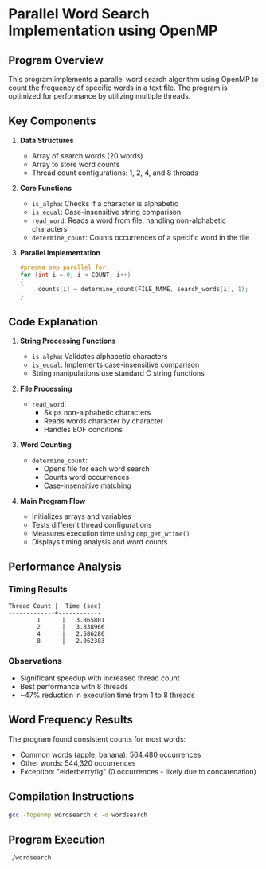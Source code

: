 # Parallel Word Search Implementation using OpenMP

## Program Overview

This program implements a parallel word search algorithm using OpenMP to count the frequency of specific words in a text file. The program is optimized for performance by utilizing multiple threads.

## Key Components

1. **Data Structures**

   - Array of search words (20 words)
   - Array to store word counts
   - Thread count configurations: 1, 2, 4, and 8 threads

2. **Core Functions**

   - `is_alpha`: Checks if a character is alphabetic
   - `is_equal`: Case-insensitive string comparison
   - `read_word`: Reads a word from file, handling non-alphabetic characters
   - `determine_count`: Counts occurrences of a specific word in the file

3. **Parallel Implementation**
   ```c
   #pragma omp parallel for
   for (int i = 0; i < COUNT; i++)
   {
        counts[i] = determine_count(FILE_NAME, search_words[i], 1);
   }
   ```

## Code Explanation

1. **String Processing Functions**

   - `is_alpha`: Validates alphabetic characters
   - `is_equal`: Implements case-insensitive comparison
   - String manipulations use standard C string functions

2. **File Processing**

   - `read_word`:
     - Skips non-alphabetic characters
     - Reads words character by character
     - Handles EOF conditions

3. **Word Counting**

   - `determine_count`:
     - Opens file for each word search
     - Counts word occurrences
     - Case-insensitive matching

4. **Main Program Flow**
   - Initializes arrays and variables
   - Tests different thread configurations
   - Measures execution time using `omp_get_wtime()`
   - Displays timing analysis and word counts

## Performance Analysis

### Timing Results

```
Thread Count |  Time (sec)
-------------+------------
        1      |   3.865801
        2      |   3.838966
        4      |   2.586286
        8      |   2.062383
```

### Observations

- Significant speedup with increased thread count
- Best performance with 8 threads
- ~47% reduction in execution time from 1 to 8 threads

## Word Frequency Results

The program found consistent counts for most words:

- Common words (apple, banana): 564,480 occurrences
- Other words: 544,320 occurrences
- Exception: "elderberryfig" (0 occurrences - likely due to concatenation)

## Compilation Instructions

```bash
gcc -fopenmp wordsearch.c -o wordsearch
```

## Program Execution

```bash
./wordsearch
```
